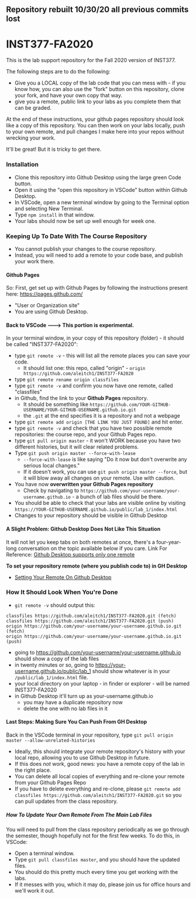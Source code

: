 ## Repository rebuilt 10/30/20 all previous commits lost

# INST377-FA2020

This is the lab support repository for the Fall 2020 version of INST377. 

The following steps are to do the following:
* Give you a LOCAL copy of the lab code that you can mess with - if you know how, you can also use the "fork" button on this repository, clone your fork, and have your own copy that way.
* give you a remote, public link to your labs as you complete them that can be graded.

At the end of these instructions, your github pages repository should look like a copy of this repository. You can then work on your labs locally, push to your own remote, and pull changes I make here into your repos without wrecking your work.

It'll be great! But it is tricky to get there.

### Installation
* Clone this repository into Github Desktop using the large green Code button.
* Open it using the "open this repository in VSCode" button within Github Desktop.
* In VSCode, open a new terminal window by going to the Terminal option and selecting New Terminal.
* Type `npm install` in that window.
* Your labs should now be set up well enough for week one.

### Keeping Up To Date With The Course Repository
* You cannot publish your changes to the course repository.
* Instead, you will need to add a remote to your code base, and publish your work there.

#### Github Pages
So: First, get set up with Github Pages by following the instructions present here: https://pages.github.com/
- "User or Organization site"
- You are using Github Desktop.

#### Back to VSCode ---> This portion is experimental.
In your terminal window, in your copy of this repository (folder) - it should be called "INST377-FA2020":
* type `git remote -v` - this will list all the remote places you can save your code.
    * It should list one: this repo, called "origin" - `origin https://github.com/aleitch1/INST377-FA2020`
* type `git remote rename origin classfiles`
* type `git remote -v` and confirm you now have one remote, called "classfiles"
* in Github, find the link to your **Github Pages** repository.
    * It should be something like `https://github.com/YOUR-GITHUB-USERNAME/YOUR-GITHUB-USERNAME.github.io.git`
    * the `.git` at the end specifies it is a repository and not a webpage
* type `git remote add origin [THE LINK YOU JUST FOUND]` and hit enter.
* type `git remote -v` and check that you have two possible remote repositories: the course repo, and your Github Pages repo.
* type `git pull origin master` - it won't WORK because you have two different histories, but it will clear related problems.
* Type `git push origin master --force-with-lease`
    * `--force-with-lease` is like saying "Do it now but don't overwrite any serious local changes."
    * If it doesn't work, you can use `git push origin master --force`, but it will blow away all changes on your remote. Use with caution.
* You have now **overwritten your Github Pages repository**
    * Check by navigating to `https://github.com/your-username/your-username.github.io` - a bunch of lab files should be there.
* You should be able to check that your labs are visible online by visiting `https://YOUR-GITHUB-USERNAME.github.io/public/lab_1/index.html`
* Changes to your repository should be visible in Github Desktop

#### A Slight Problem: Github Desktop Does Not Like This Situation
It will not let you keep tabs on both remotes at once, there's a four-year-long conversation on the topic available below if you care.
Link For Reference: [Github Desktop supports only one remote](https://github.com/desktop/desktop/issues/1442)

**To set your repository remote (where you publish code to) in GH Desktop**
* [Setting Your Remote On Github Desktop](https://docs.github.com/en/desktop/contributing-and-collaborating-using-github-desktop/changing-a-remotes-url-from-github-desktop)

### How It Should Look When You're Done
* `git remote -v` should output this:
```
classfiles https://github.com/aleitch1/INST377-FA2020.git (fetch)
classfiles https://github.com/aleitch1/INST377-FA2020.git (push)
origin https://github.com/your-username/your-username.github.io.git (fetch)
origin https://github.com/your-username/your-username.github.io.git (push)
```
* going to https://github.com/your-username/your-username.github.io should show a copy of the lab files
* in twenty minutes or so, going to https://your-username.github.io/public/lab_1 should show whatever is in your `/public/lab_1/index.html` file.
* your local directory on your laptop - in finder or explorer - will be named INST377-FA2020
* in Github Desktop it'll turn up as your-username.github.io
   * you may have a duplicate repository now
   * delete the one with no lab files in it

#### Last Steps: Making Sure You Can Push From GH Desktop
Back in the VSCode terminal in your repository, type `git pull origin master --allow-unrelated-histories`
* Ideally, this should integrate your remote repository's history with your local repo, allowing you to use Github Desktop in future.
* If this does _not_ work, good news: you have a remote copy of the lab in the right place.
* You can delete all local copies of everything and re-clone your remote from your Github Pages Repo
* If you have to delete everything and re-clone, please `git remote add classfiles https://github.com/aleitch1/INST377-FA2020.git` so you can pull updates from the class repository.

##### How To Update Your Own Remote From The Main Lab Files
You will need to pull from the class repository periodically as we go through the semester, though hopefully not for the first few weeks.
To do this, in VSCode:
* Open a terminal window.
* Type `git pull classfiles master`, and you should have the updated files.
* You should do this pretty much every time you get working with the labs.
* If it messes with you, which it may do, please join us for office hours and we'll work it out.
